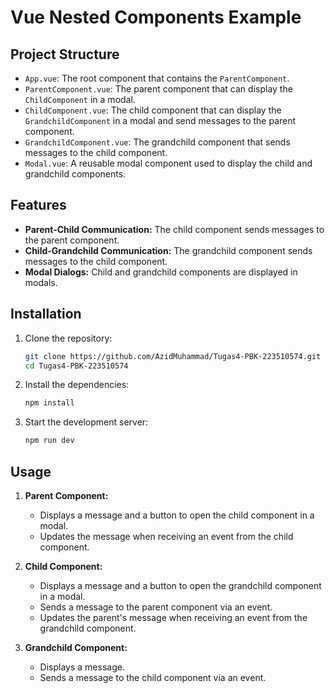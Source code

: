 # Vue Nested Components Example

## Project Structure

- `App.vue`: The root component that contains the `ParentComponent`.
- `ParentComponent.vue`: The parent component that can display the `ChildComponent` in a modal.
- `ChildComponent.vue`: The child component that can display the `GrandchildComponent` in a modal and send messages to the parent component.
- `GrandchildComponent.vue`: The grandchild component that sends messages to the child component.
- `Modal.vue`: A reusable modal component used to display the child and grandchild components.

## Features

- **Parent-Child Communication:** The child component sends messages to the parent component.
- **Child-Grandchild Communication:** The grandchild component sends messages to the child component.
- **Modal Dialogs:** Child and grandchild components are displayed in modals.

## Installation

1. Clone the repository:
    ```bash
    git clone https://github.com/AzidMuhammad/Tugas4-PBK-223510574.git
    cd Tugas4-PBK-223510574
    ```

2. Install the dependencies:
    ```bash
    npm install
    ```

3. Start the development server:
    ```bash
    npm run dev
    ```

## Usage

1. **Parent Component:**
    - Displays a message and a button to open the child component in a modal.
    - Updates the message when receiving an event from the child component.

2. **Child Component:**
    - Displays a message and a button to open the grandchild component in a modal.
    - Sends a message to the parent component via an event.
    - Updates the parent's message when receiving an event from the grandchild component.

3. **Grandchild Component:**
    - Displays a message.
    - Sends a message to the child component via an event.
